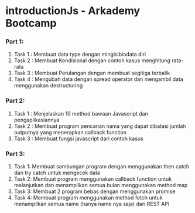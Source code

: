# introductionJs - Arkademy Bootcamp

### Part 1:
1. Task 1 : Membuat data type dengan mingisibiodata diri
2. Task 2 : Membuat Kondisional dengan contoh kasus menghitung rata-rata
3. Task 3 : Membuat Perulangan dengan membuat segitiga terbalik
4. Task 4 : Mengubah data dengan spread operator dan mengambil data menggunakan destructuring

### Part 2:
1. Task 1 : Menjelaskan 10 method bawaan Javascript dan pengaplikasiannya
2. Task 2 : Membuat program pencarian nama yang dapat dibatasi jumlah outputnya yang menerapkan callback function 
3. Task 3 : Membuat fungsi javascript dari contoh kasus

### Part 3:
1. Task 1: Membuat sambungan program dengan menggunakan then catch dan try catch untuk mengecek data
2. Task 2: Membuat program menggunakan callback function untuk melanjutkan dan menampilkan semua bulan menggunakan method map
3. Task 3: Membuat 2 program bebas dengan menggunakan promise
4. Task 4: Membuat program menggunakan method fetch untuk menampilkan semua name (hanya name nya saja) dari REST API
